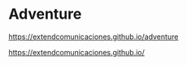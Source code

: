 # Adventure

https://extendcomunicaciones.github.io/adventure

https://extendcomunicaciones.github.io/
